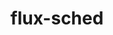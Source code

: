 ---
title: "flux-sched"
layout: cache
categories: [package, develop-2024-05-19]
meta: {"versions": ["0.33.1"], "compilers": ["gcc@=11.4.0", "gcc@=7.3.1", "gcc@=9.4.0", "oneapi@=2024.0.0"], "oss": ["amzn2", "ubuntu20.04", "ubuntu22.04"], "platforms": ["linux"], "targets": ["aarch64", "neoverse_n1", "neoverse_v1", "neoverse_v2", "ppc64le", "x86_64_v3"], "stacks": ["aws-isc", "aws-isc-aarch64", "e4s", "e4s-neoverse-v2", "e4s-neoverse_v1", "e4s-oneapi", "e4s-power", "root"], "num_specs": 8, "num_specs_by_stack": {"root": 8, "aws-isc-aarch64": 2, "aws-isc": 1, "e4s-power": 1, "e4s-neoverse_v1": 1, "e4s-neoverse-v2": 1, "e4s": 1, "e4s-oneapi": 1}}
spec_details: [{"hash": "jxreqimjvbt3vsdwzlithur2nlqv5cpx", "compiler": "gcc@=7.3.1", "versions": ["0.33.1"], "os": "amzn2", "platform": "linux", "target": "aarch64", "variants": ["build_system=cmake", "build_type=Release", "~cuda", "generator=ninja", "~ipo"], "stacks": ["root", "aws-isc-aarch64"], "size": "-", "tarball": "https://binaries.spack.io/develop-2024-05-19/build_cache/linux-amzn2-aarch64/gcc-7.3.1/flux-sched-0.33.1/linux-amzn2-aarch64-gcc-7.3.1-flux-sched-0.33.1-jxreqimjvbt3vsdwzlithur2nlqv5cpx.spack"}, {"hash": "jp6zdcx64cxlqzxrx2no24vu7ieaju42", "compiler": "gcc@=7.3.1", "versions": ["0.33.1"], "os": "amzn2", "platform": "linux", "target": "neoverse_n1", "variants": ["build_system=cmake", "build_type=Release", "~cuda", "generator=ninja", "~ipo"], "stacks": ["root", "aws-isc-aarch64"], "size": "-", "tarball": "https://binaries.spack.io/develop-2024-05-19/build_cache/linux-amzn2-neoverse_n1/gcc-7.3.1/flux-sched-0.33.1/linux-amzn2-neoverse_n1-gcc-7.3.1-flux-sched-0.33.1-jp6zdcx64cxlqzxrx2no24vu7ieaju42.spack"}, {"hash": "bci473wqvq6sijgd3mjzyalpokcgalmt", "compiler": "gcc@=7.3.1", "versions": ["0.33.1"], "os": "amzn2", "platform": "linux", "target": "x86_64_v3", "variants": ["build_system=cmake", "build_type=Release", "~cuda", "generator=ninja", "~ipo"], "stacks": ["aws-isc", "root"], "size": "-", "tarball": "https://binaries.spack.io/develop-2024-05-19/build_cache/linux-amzn2-x86_64_v3/gcc-7.3.1/flux-sched-0.33.1/linux-amzn2-x86_64_v3-gcc-7.3.1-flux-sched-0.33.1-bci473wqvq6sijgd3mjzyalpokcgalmt.spack"}, {"hash": "4e65est7ac2p7p4wyrtmrrarp33qn63w", "compiler": "gcc@=9.4.0", "versions": ["0.33.1"], "os": "ubuntu20.04", "platform": "linux", "target": "ppc64le", "variants": ["build_system=cmake", "build_type=Release", "~cuda", "generator=ninja", "~ipo"], "stacks": ["e4s-power", "root"], "size": "-", "tarball": "https://binaries.spack.io/develop-2024-05-19/build_cache/linux-ubuntu20.04-ppc64le/gcc-9.4.0/flux-sched-0.33.1/linux-ubuntu20.04-ppc64le-gcc-9.4.0-flux-sched-0.33.1-4e65est7ac2p7p4wyrtmrrarp33qn63w.spack"}, {"hash": "4hthx2b4k5jmcw7q3nbtlabnroaoq3kv", "compiler": "gcc@=11.4.0", "versions": ["0.33.1"], "os": "ubuntu22.04", "platform": "linux", "target": "neoverse_v1", "variants": ["build_system=cmake", "build_type=Release", "~cuda", "generator=ninja", "~ipo"], "stacks": ["root", "e4s-neoverse_v1"], "size": "-", "tarball": "https://binaries.spack.io/develop-2024-05-19/build_cache/linux-ubuntu22.04-neoverse_v1/gcc-11.4.0/flux-sched-0.33.1/linux-ubuntu22.04-neoverse_v1-gcc-11.4.0-flux-sched-0.33.1-4hthx2b4k5jmcw7q3nbtlabnroaoq3kv.spack"}, {"hash": "lewgfysxw43tutv6qgoeko7x2t76qkcw", "compiler": "gcc@=11.4.0", "versions": ["0.33.1"], "os": "ubuntu22.04", "platform": "linux", "target": "neoverse_v2", "variants": ["build_system=cmake", "build_type=Release", "~cuda", "generator=ninja", "~ipo"], "stacks": ["e4s-neoverse-v2", "root"], "size": "-", "tarball": "https://binaries.spack.io/develop-2024-05-19/build_cache/linux-ubuntu22.04-neoverse_v2/gcc-11.4.0/flux-sched-0.33.1/linux-ubuntu22.04-neoverse_v2-gcc-11.4.0-flux-sched-0.33.1-lewgfysxw43tutv6qgoeko7x2t76qkcw.spack"}, {"hash": "q3zqrtejzqckzvijhf2wg63kahqc4rn4", "compiler": "gcc@=11.4.0", "versions": ["0.33.1"], "os": "ubuntu22.04", "platform": "linux", "target": "x86_64_v3", "variants": ["build_system=cmake", "build_type=Release", "~cuda", "generator=ninja", "~ipo"], "stacks": ["root", "e4s"], "size": "-", "tarball": "https://binaries.spack.io/develop-2024-05-19/build_cache/linux-ubuntu22.04-x86_64_v3/gcc-11.4.0/flux-sched-0.33.1/linux-ubuntu22.04-x86_64_v3-gcc-11.4.0-flux-sched-0.33.1-q3zqrtejzqckzvijhf2wg63kahqc4rn4.spack"}, {"hash": "6qia6g5btgctl5nnngrr4jgyb32ejqpi", "compiler": "oneapi@=2024.0.0", "versions": ["0.33.1"], "os": "ubuntu22.04", "platform": "linux", "target": "x86_64_v3", "variants": ["build_system=cmake", "build_type=Release", "~cuda", "generator=ninja", "~ipo"], "stacks": ["root", "e4s-oneapi"], "size": "-", "tarball": "https://binaries.spack.io/develop-2024-05-19/build_cache/linux-ubuntu22.04-x86_64_v3/oneapi-2024.0.0/flux-sched-0.33.1/linux-ubuntu22.04-x86_64_v3-oneapi-2024.0.0-flux-sched-0.33.1-6qia6g5btgctl5nnngrr4jgyb32ejqpi.spack"}]
---